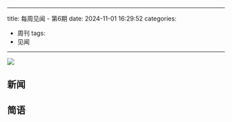 
---
title: 每周见闻 - 第6期
date: 2024-11-01 16:29:52
categories:
- 周刊
tags:
- 见闻
---

![](/images/20241021.avif)

## 新闻





## 简语